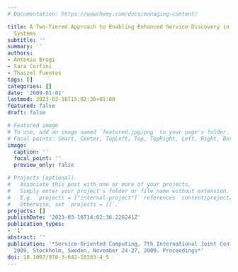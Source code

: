 ```yaml
---
# Documentation: https://wowchemy.com/docs/managing-content/

title: A Two-Tiered Approach to Enabling Enhanced Service Discovery in Embedded Peer-to-Peer
  Systems
subtitle: ''
summary: ''
authors:
- Antonio Brogi
- Sara Corfini
- Thaizel Fuentes
tags: []
categories: []
date: '2009-01-01'
lastmod: 2023-03-16T15:02:36+01:00
featured: false
draft: false

# Featured image
# To use, add an image named `featured.jpg/png` to your page's folder.
# Focal points: Smart, Center, TopLeft, Top, TopRight, Left, Right, BottomLeft, Bottom, BottomRight.
image:
  caption: ''
  focal_point: ''
  preview_only: false

# Projects (optional).
#   Associate this post with one or more of your projects.
#   Simply enter your project's folder or file name without extension.
#   E.g. `projects = ["internal-project"]` references `content/project/deep-learning/index.md`.
#   Otherwise, set `projects = []`.
projects: []
publishDate: '2023-03-16T14:02:36.226241Z'
publication_types:
- '1'
abstract: ''
publication: '*Service-Oriented Computing, 7th International Joint Conference, ICSOC-ServiceWave
  2009, Stockholm, Sweden, November 24-27, 2009. Proceedings*'
doi: 10.1007/978-3-642-10383-4_5
---
```

